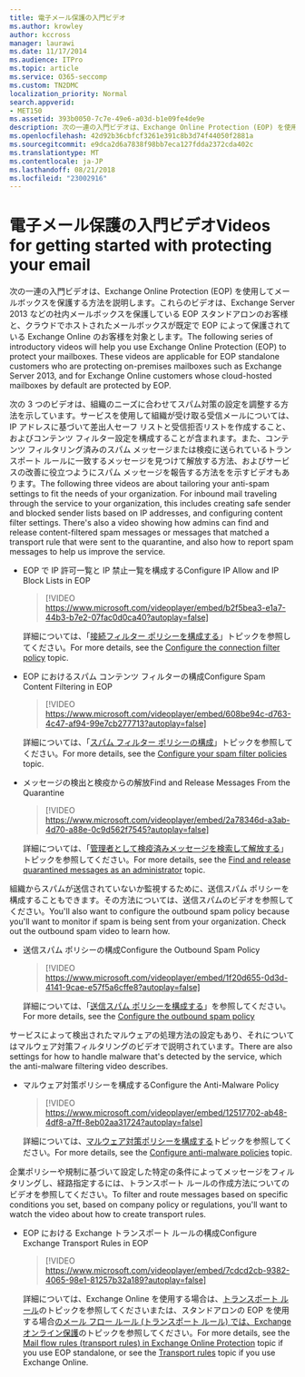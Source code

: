 ```yaml
---
title: 電子メール保護の入門ビデオ
ms.author: krowley
author: kccross
manager: laurawi
ms.date: 11/17/2014
ms.audience: ITPro
ms.topic: article
ms.service: O365-seccomp
ms.custom: TN2DMC
localization_priority: Normal
search.appverid:
- MET150
ms.assetid: 393b0050-7c7e-49e6-a03d-b1e09fe4de9e
description: 次の一連の入門ビデオは、Exchange Online Protection (EOP) を使用してメールボックスを保護する方法を説明します。これらのビデオは、Exchange Server 2013 などの社内メールボックスを保護している EOP スタンドアロンのお客様と、クラウドでホストされたメールボックスが既定で EOP によって保護されている Exchange Online のお客様を対象とします。
ms.openlocfilehash: 42d92b36cbfcf3261e391c8b3d74f44050f2881a
ms.sourcegitcommit: e9dca2d6a7838f98bb7eca127fdda2372cda402c
ms.translationtype: MT
ms.contentlocale: ja-JP
ms.lasthandoff: 08/21/2018
ms.locfileid: "23002916"
---
```

# <a name="videos-for-getting-started-with-protecting-your-email"></a><span data-ttu-id="d6594-104">電子メール保護の入門ビデオ</span><span class="sxs-lookup"><span data-stu-id="d6594-104">Videos for getting started with protecting your email</span></span>

<span data-ttu-id="d6594-p102">次の一連の入門ビデオは、Exchange Online Protection (EOP) を使用してメールボックスを保護する方法を説明します。これらのビデオは、Exchange Server 2013 などの社内メールボックスを保護している EOP スタンドアロンのお客様と、クラウドでホストされたメールボックスが既定で EOP によって保護されている Exchange Online のお客様を対象とします。</span><span class="sxs-lookup"><span data-stu-id="d6594-p102">The following series of introductory videos will help you use Exchange Online Protection (EOP) to protect your mailboxes. These videos are applicable for EOP standalone customers who are protecting on-premises mailboxes such as Exchange Server 2013, and for Exchange Online customers whose cloud-hosted mailboxes by default are protected by EOP.</span></span> 
  
<span data-ttu-id="d6594-p103">次の 3 つのビデオは、組織のニーズに合わせてスパム対策の設定を調整する方法を示しています。サービスを使用して組織が受け取る受信メールについては、IP アドレスに基づいて差出人セーフ リストと受信拒否リストを作成すること、およびコンテンツ フィルター設定を構成することが含まれます。また、コンテンツ フィルタリング済みのスパム メッセージまたは検疫に送られているトランスポート ルールに一致するメッセージを見つけて解放する方法、およびサービスの改善に役立つようにスパム メッセージを報告する方法をを示すビデオもあります。</span><span class="sxs-lookup"><span data-stu-id="d6594-p103">The following three videos are about tailoring your anti-spam settings to fit the needs of your organization. For inbound mail traveling through the service to your organization, this includes creating safe sender and blocked sender lists based on IP addresses, and configuring content filter settings. There's also a video showing how admins can find and release content-filtered spam messages or messages that matched a transport rule that were sent to the quarantine, and also how to report spam messages to help us improve the service.</span></span>
  
- <span data-ttu-id="d6594-110">EOP で IP 許可一覧と IP 禁止一覧を構成する</span><span class="sxs-lookup"><span data-stu-id="d6594-110">Configure IP Allow and IP Block Lists in EOP</span></span>
    > [!VIDEO https://www.microsoft.com/videoplayer/embed/b2f5bea3-e1a7-44b3-b7e2-07fac0d0ca40?autoplay=false]
  
    <span data-ttu-id="d6594-111">詳細については、「[接続フィルター ポリシーを構成する](configure-the-connection-filter-policy.md)」トピックを参照してください。</span><span class="sxs-lookup"><span data-stu-id="d6594-111">For more details, see the [Configure the connection filter policy](configure-the-connection-filter-policy.md) topic.</span></span> 
    
- <span data-ttu-id="d6594-112">EOP におけるスパム コンテンツ フィルターの構成</span><span class="sxs-lookup"><span data-stu-id="d6594-112">Configure Spam Content Filtering in EOP</span></span>
    > [!VIDEO https://www.microsoft.com/videoplayer/embed/608be94c-d763-4c47-af94-99e7cb277713?autoplay=false]
  
    <span data-ttu-id="d6594-113">詳細については、「[スパム フィルター ポリシーの構成](configure-your-spam-filter-policies.md)」トピックを参照してください。</span><span class="sxs-lookup"><span data-stu-id="d6594-113">For more details, see the [Configure your spam filter policies](configure-your-spam-filter-policies.md) topic.</span></span> 
    
- <span data-ttu-id="d6594-114">メッセージの検出と検疫からの解放</span><span class="sxs-lookup"><span data-stu-id="d6594-114">Find and Release Messages From the Quarantine</span></span>
    > [!VIDEO https://www.microsoft.com/videoplayer/embed/2a78346d-a3ab-4d70-a88e-0c9d562f7545?autoplay=false]
  
    <span data-ttu-id="d6594-115">詳細については、「[管理者として検疫済みメッセージを検索して解放する](find-and-release-quarantined-messages-as-an-administrator.md)」トピックを参照してください。</span><span class="sxs-lookup"><span data-stu-id="d6594-115">For more details, see the [Find and release quarantined messages as an administrator](find-and-release-quarantined-messages-as-an-administrator.md) topic.</span></span> 
    
<span data-ttu-id="d6594-p104">組織からスパムが送信されていないか監視するために、送信スパム ポリシーを構成することもできます。その方法については、送信スパムのビデオを参照してください。</span><span class="sxs-lookup"><span data-stu-id="d6594-p104">You'll also want to configure the outbound spam policy because you'll want to monitor if spam is being sent from your organization. Check out the outbound spam video to learn how.</span></span>
  
- <span data-ttu-id="d6594-118">送信スパム ポリシーの構成</span><span class="sxs-lookup"><span data-stu-id="d6594-118">Configure the Outbound Spam Policy</span></span>
    > [!VIDEO https://www.microsoft.com/videoplayer/embed/1f20d655-0d3d-4141-9cae-e57f5a6cffe8?autoplay=false]
  
    <span data-ttu-id="d6594-119">詳細については、「[送信スパム ポリシーを構成する](configure-the-outbound-spam-policy.md)」を参照してください。</span><span class="sxs-lookup"><span data-stu-id="d6594-119">For more details, see the [Configure the outbound spam policy](configure-the-outbound-spam-policy.md)</span></span>
    
<span data-ttu-id="d6594-120">サービスによって検出されたマルウェアの処理方法の設定もあり、それについてはマルウェア対策フィルタリングのビデオで説明されています。</span><span class="sxs-lookup"><span data-stu-id="d6594-120">There are also settings for how to handle malware that's detected by the service, which the anti-malware filtering video describes.</span></span>
  
- <span data-ttu-id="d6594-121">マルウェア対策ポリシーを構成する</span><span class="sxs-lookup"><span data-stu-id="d6594-121">Configure the Anti-Malware Policy</span></span>
    > [!VIDEO https://www.microsoft.com/videoplayer/embed/12517702-ab48-4df8-a7ff-8eb02aa31724?autoplay=false]
  
    <span data-ttu-id="d6594-122">詳細については、[マルウェア対策ポリシーを構成する](configure-anti-malware-policies.md)トピックを参照してください。</span><span class="sxs-lookup"><span data-stu-id="d6594-122">For more details, see the [Configure anti-malware policies](configure-anti-malware-policies.md) topic.</span></span> 
    
<span data-ttu-id="d6594-123">企業ポリシーや規制に基づいて設定した特定の条件によってメッセージをフィルタリングし、経路指定するには、トランスポート ルールの作成方法についてのビデオを参照してください。</span><span class="sxs-lookup"><span data-stu-id="d6594-123">To filter and route messages based on specific conditions you set, based on company policy or regulations, you'll want to watch the video about how to create transport rules.</span></span>
  
- <span data-ttu-id="d6594-124">EOP における Exchange トランスポート ルールの構成</span><span class="sxs-lookup"><span data-stu-id="d6594-124">Configure Exchange Transport Rules in EOP</span></span>
    > [!VIDEO https://www.microsoft.com/videoplayer/embed/7cdcd2cb-9382-4065-98e1-81257b32a189?autoplay=false]
  
    <span data-ttu-id="d6594-125">詳細については、Exchange Online を使用する場合は、[トランスポート ルール](http://technet.microsoft.com/library/743bd525-0ca2-426d-b76c-b4a052bc8886.aspx)のトピックを参照してくださいまたは、スタンドアロンの EOP を使用する場合[のメール フロー ルール (トランスポート ルール) では、Exchange オンライン保護](eop/mail-flow-rules-transport-rules-0.md)のトピックを参照してください。</span><span class="sxs-lookup"><span data-stu-id="d6594-125">For more details, see the [Mail flow rules (transport rules) in Exchange Online Protection](eop/mail-flow-rules-transport-rules-0.md) topic if you use EOP standalone, or see the [Transport rules](http://technet.microsoft.com/library/743bd525-0ca2-426d-b76c-b4a052bc8886.aspx) topic if you use Exchange Online.</span></span> 
    

